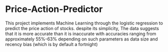 # Price-Action-Predictor
This project implements Machine Learning through the logistic regression to predict the price action of stocks. despite its simplicity, The data suggests that it is more accurate than it is inaccurate with accuracies ranging from approximately 55%-63% depending on such parameters as data size and recency bias (which is by default a fortnight)
